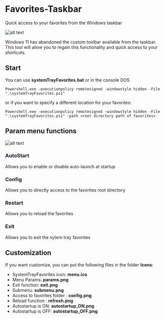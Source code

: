 # Favorites-Taskbar
Quick access to your favorites from the Windows taskbar

![alt text](https://github.com/smairesse/system-tray-favorites/blob/main/Readme/examples.png?raw=true)

Windows 11 has abandoned the custom toolbar available from the taskbar. This tool will allow you to regain this functionality and quick access to your shortcuts.

## Start
You can use **systemTrayFavorites.bat** or in the console DOS
```
Powershell.exe -executionpolicy remotesigned -windowstyle hidden -File ".\systemTrayFavorites.ps1"
```
or if you want to specify a different location for your favorites:
```
Powershell.exe -executionpolicy remotesigned -windowstyle hidden -File ".\systemTrayFavorites.ps1" -path <root directory path of favorites>
```

## **Param** menu functions

![alt text](https://github.com/smairesse/system-tray-favorites/blob/main/Readme/params.png?raw=true)

### AutoStart
Allows you to enable or disable auto-launch at startup

### Config
Allows you to directly access to the favorites root directory

### Restart
Allows you to reload the favorites

### Exit
Allows you to exit the sytem tray favorites

## Customization
If you want customize, you can put the following files in the folder **Icons**:
* SystemTrayFavorites icon: **menu.ico**
* Menu Params: **params.png**
* Exit function: **exit.png**
* Submenu: **submenu.png**
* Access to favorites folder : **config.png**
* Reload function : **refresh.png**
* Autostartup is ON: **autostartup_ON.png**
* Autostartup is OFF: **autostartup_OFF.png**
